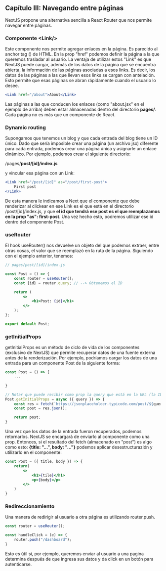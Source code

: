 ## Capítulo III: Navegando entre páginas

NextJS propone una alternativa sencilla a React Router que nos permite navegar entre páginas.

### Componente \<Link/>
Este componente nos permite agregar enlaces en la página. Es parecido al anchor tag (<a/>) de HTML.
En la prop "href" podemos definir la página a la que queremos trasladar al usuario.
La ventaja de utilizar estos "Link" es que NextJS puede cargar, además de los datos de la página que se encuentra abierta, la información de las páginas asociadas a esos links. Es decir, los datos de las páginas a las que llevan esos links se cargan con antelación. Esto permite que esas páginas se abran rápidamente cuando el usuario lo desee.
```jsx
<Link href="/about">About</Link>

```
Las páginas a las que conducen los enlaces (como "about.jsx" en el ejemplo de arriba) deben estar almacenadas dentro del directorio **pages/**. Cada página no es más que un componente de React.


### Dynamic routing

Supongamos que tenemos un blog y que cada entrada del blog tiene un ID único. Dado que sería imposible crear una página (un archivo jsx) diferente para cada entrada, podemos crear una página única y asignarle un enlace dinámico.
Por ejemplo, podemos crear el siguiente directorio:

/pages/**post/[id]/index.js**

y vincular esa página con un Link:
```jsx
<Link href="/post/[id]" as="/post/first-post">
    First post
</Link>
```
De esta manera le indicamos a Next que el componente que debe renderizar al clickear en ese Link es el que está en el directorio /post/[id]/index.js, y que **el id que tendrá ese post es el que reemplazamos en la prop "as": first-post**.
Una vez hecho esto, podremos utilizar ese id dentro del componente Post.

### useRouter

El hook useRouter() nos devuelve un objeto del que podemos extraer, entre otras cosas, el valor que se reemplazó en la ruta de la página. Siguiendo con el ejemplo anterior, tenemos:
```jsx
// pages/post/[id]/index.js

const Post = () => {
    const router = useRouter();
    const {id} = router.query; // --> Obtenemos el ID

    return (
        <>
            <h1>Post: {id}</h1>
        </>
    );
};

export default Post;
```

### getInitialProps

getInitialProps es un método de ciclo de vida de los componentes (exclusivo de NextJS) que permite recuperar datos de una fuente externa antes de la renderización.
Por ejemplo, podríamos cargar los datos de una entrada para un componente Post de la siguiente forma:

```jsx
const Post = () => {
    ...

}

// Notar que puede recibir como prop la query que está en la URL (la ID)
Post.getInitialProps = async ({ query }) => {
    const res = fetch(`https://jsonplaceholder.typicode.com/post/${query.id}`);
    const post = res.json();

    return post;
}
```
Una vez que los datos de la entrada fueron recuperados, podemos retornarlos. NextJS se encargará de enviarlo al componente como una prop.
Entonces, si el resultado del fetch (almacenado en "post") es algo como esto: **{title: "...", body: "..."}** podemos aplicar desestructurazión y utilizarlo en el componente:

```jsx
const Post = ({ title, body }) => {
    return(
        <>
            <h1>{tile}</h1>
            <p>{body}</p>
        </>
    )
}
```

### Redireccionamiento

Una manera de redirigir al usuario a otra página es utilizando router.push.
```jsx
const router = useRouter();

const handleClick = (e) => {
    router.push("/dashboard");
}
```
Esto es útil si, por ejemplo, queremos enviar al usuario a una pagina determina después de que ingresa sus datos y da click en un botón para autenticarse.
